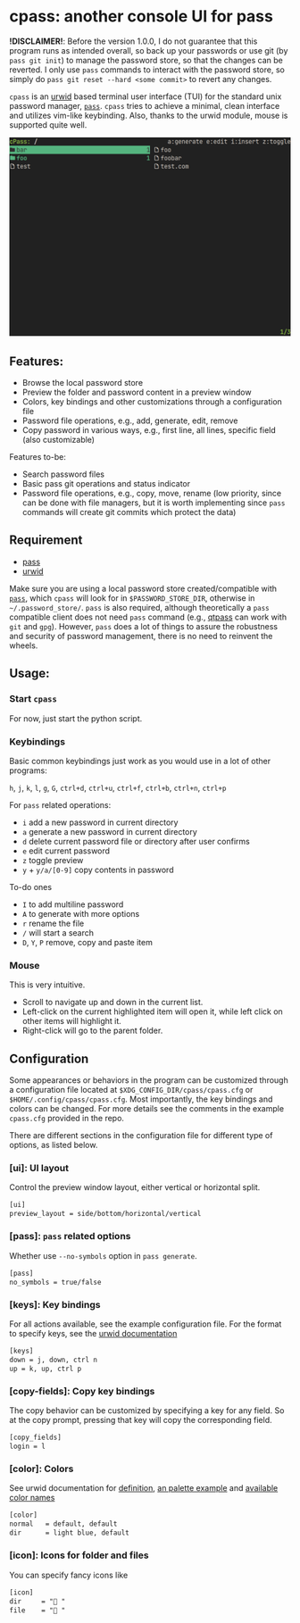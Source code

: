 # cpass: another console UI for pass

**!DISCLAIMER!**: Before the version 1.0.0, I do not guarantee that this program runs as intended overall, so back up your passwords or use git (by `pass git init`) to manage the password store, so that the changes can be reverted. I only use `pass` commands to interact with the password store, so simply do `pass git reset --hard <some commit>` to revert any changes.

`cpass` is an [urwid](http://urwid.org/) based terminal user interface (TUI) for the standard unix password manager, [`pass`](https://www.passwordstore.org/).
`cpass` tries to achieve a minimal, clean interface and utilizes vim-like keybinding. Also, thanks to the urwid module, mouse is supported quite well.

![](https://github.com/OliverLew/oliverlew.github.io/blob/pictures/cpass.png?raw=true)

## Features:

- Browse the local password store
- Preview the folder and password content in a preview window
- Colors, key bindings and other customizations through a configuration file
- Password file operations, e.g., add, generate, edit, remove
- Copy password in various ways, e.g., first line, all lines, specific field (also customizable)

Features to-be:

- Search password files
- Basic pass git operations and status indicator
- Password file operations, e.g., copy, move, rename (low priority, since can be done with file managers, but it is worth implementing since `pass` commands will create git commits which protect the data)

## Requirement

- [pass](https://www.passwordstore.org/)
- [urwid](http://urwid.org/)

Make sure you are using a local password store created/compatible with [`pass`](https://www.passwordstore.org/), which `cpass` will look for in `$PASSWORD_STORE_DIR`, otherwise in `~/.password_store/`. `pass` is also required, although theoretically a `pass` compatible client does not need `pass` command (e.g., [qtpass](https://qtpass.org/) can work with `git` and `gpg`). However, `pass` does a lot of things to assure the robustness and security of password management, there is no need to reinvent the wheels.

## Usage:

### Start `cpass`

For now, just start the python script.

### Keybindings

Basic common keybindings just work as you would use in a lot of other programs:

`h`, `j`, `k`, `l`, `g`, `G`, `ctrl+d`, `ctrl+u`, `ctrl+f`, `ctrl+b`, `ctrl+n`, `ctrl+p`

For `pass` related operations:
- `i` add a new password in current directory
- `a` generate a new password in current directory
- `d` delete current password file or directory after user confirms
- `e` edit current password
- `z` toggle preview
- `y` + `y/a/[0-9]` copy contents in password

To-do ones

- `I` to add multiline password
- `A` to generate with more options
- `r` rename the file
- `/` will start a search
- `D`, `Y`, `P` remove, copy and paste item

### Mouse

This is very intuitive.

- Scroll to navigate up and down in the current list.
- Left-click on the current highlighted item will open it, while left click on other items will highlight it.
- Right-click will go to the parent folder.

## Configuration

Some appearances or behaviors in the program can be customized through a configuration file located at `$XDG_CONFIG_DIR/cpass/cpass.cfg` or `$HOME/.config/cpass/cpass.cfg`. Most importantly, the key bindings and colors can be changed. For more details see the comments in the example `cpass.cfg` provided in the repo.

There are different sections in the configuration file for different type of options, as listed below.

### [ui]: UI layout
Control the preview window layout, either vertical or horizontal split.
```
[ui]
preview_layout = side/bottom/horizontal/vertical
```

### [pass]: `pass` related options
Whether use `--no-symbols` option in `pass generate`.
```
[pass]
no_symbols = true/false
```

### [keys]: Key bindings
For all actions available, see the example configuration file. For the format to specify keys, see the [urwid documentation](http://urwid.org/manual/userinput.html#keyboard-input)
```
[keys]
down = j, down, ctrl n
up = k, up, ctrl p
```

### [copy-fields]: Copy key bindings
The copy behavior can be customized by specifying a key for any field. So at the copy prompt, pressing that key will copy the corresponding field.
```
[copy_fields]
login = l
```

### [color]: Colors
See urwid documentation for [definition](http://urwid.org/reference/display_modules.html#urwid.BaseScreen.register_palette_entry), [an palette example](http://urwid.org/manual/displaymodules.html#setting-a-palette) and [available color names](http://urwid.org/reference/constants.html#foreground-and-background-colors)
```
[color]
normal   = default, default
dir      = light blue, default
```

### [icon]: Icons for folder and files
You can specify fancy icons like
```
[icon]
dir     = "󰉋 "
file    = "󰈤 "
```
